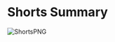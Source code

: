 <h1>Shorts Summary</h1>

![ShortsPNG](https://github.com/jeferson1985/nlwia/assets/58534889/618f5959-ae1c-49d7-b8f9-7eaeedace7b8)

